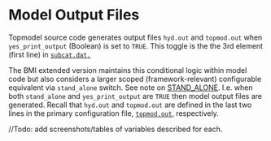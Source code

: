 # Model Output Files
Topmodel source code generates output files `hyd.out` and `topmod.out` when `yes_print_output` (Boolean) is set to `TRUE`.
This toggle is the the 3rd element (first line) in [`subcat.dat.`](../data/subcat.data)

The BMI extended version maintains this conditional logic within model code but also considers a larger scoped (framework-relevant) configurable equivalent via `stand_alone` switch.
See note on [STAND_ALONE](./STAND_ALONE.md).
I.e. when both `stand_alone` and `yes_print_output` are `TRUE` then model output files are generated.
Recall that `hyd.out` and `topmod.out` are defined in the last two lines in the primary configuration file, [`topmod.out`](../data/topmod.run), respectively.   

//Todo: add screenshots/tables of variables described for each.
